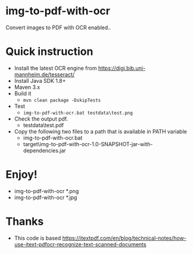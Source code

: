# img-to-pdf-with-ocr
Convert images to PDF with OCR enabled..

# Quick instruction
  * Install the latest OCR engine from https://digi.bib.uni-mannheim.de/tesseract/
  * Install Java SDK 1.8+
  * Maven 3.x
  * Build it
    * <code>mvn clean package -DskipTests</code>
  * Test
    * <code>img-to-pdf-with-ocr.bat testdata\test.png</code>
  * Check the output pdf.
    * testdata\test.pdf
  * Copy the following two files to a path that is available in PATH variable
    * img-to-pdf-with-ocr.bat
    * target\img-to-pdf-with-ocr-1.0-SNAPSHOT-jar-with-dependencies.jar
# Enjoy!
  * img-to-pdf-with-ocr *.png
  * img-to-pdf-with-ocr *.jpg

# Thanks
  * This code is based https://itextpdf.com/en/blog/technical-notes/how-use-itext-pdfocr-recognize-text-scanned-documents
